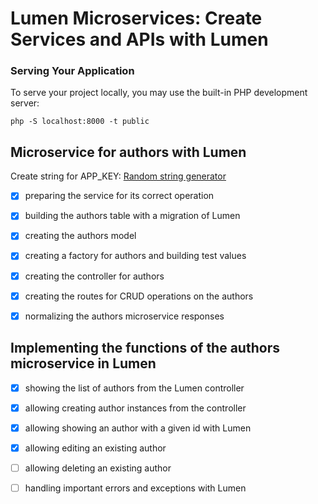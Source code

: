 # Lumen Microservices: Create Services and APIs with Lumen

### Serving Your Application
To serve your project locally, you may use the built-in PHP development server:

```shell
php -S localhost:8000 -t public
```

## Microservice for authors with Lumen

Create string for APP_KEY:
[Random string generator](http://www.unit-conversion.info/texttools/random-string-generator/)

-[x] preparing the service for its correct operation

-[x] building the authors table with a migration of Lumen

-[x] creating the authors model

- [x] creating a factory for authors and building test values

- [x] creating the controller for authors

-[x] creating the routes for CRUD operations on the authors

- [x] normalizing the authors microservice responses

## Implementing the functions of the authors microservice in Lumen

-[x] showing the list of authors from the Lumen controller

-[x] allowing creating author instances from the controller

-[x] allowing showing an author with a given id with Lumen

-[x] allowing editing an existing author

-[ ] allowing deleting an existing author

-[ ] handling important errors and exceptions with Lumen
